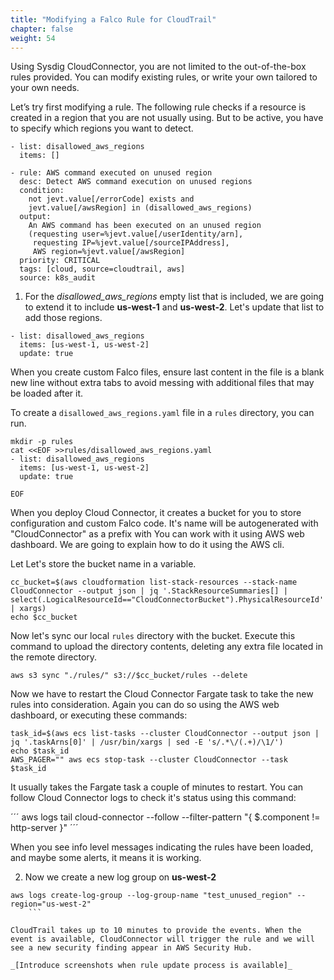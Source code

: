 ```yaml
---
title: "Modifying a Falco Rule for CloudTrail"
chapter: false
weight: 54
---
```


Using Sysdig CloudConnector, you are not limited to the out-of-the-box rules provided. You can modify existing rules, or write your own tailored to your own needs.

Let’s try first modifying a rule. The following rule checks if a resource is created in a region that you are not usually using. But to be active, you have to specify which regions you want to detect.


```
- list: disallowed_aws_regions
  items: []

- rule: AWS command executed on unused region
  desc: Detect AWS command execution on unused regions
  condition:
    not jevt.value[/errorCode] exists and
    jevt.value[/awsRegion] in (disallowed_aws_regions)
  output:
    An AWS command has been executed on an unused region
    (requesting user=%jevt.value[/userIdentity/arn],
     requesting IP=%jevt.value[/sourceIPAddress],
     AWS region=%jevt.value[/awsRegion]
  priority: CRITICAL
  tags: [cloud, source=cloudtrail, aws]
  source: k8s_audit
```

1. For the *disallowed_aws_regions* empty list that is included, we are going to extend it to include **us-west-1** and **us-west-2**. Let's update that list to add those regions.

```
- list: disallowed_aws_regions
  items: [us-west-1, us-west-2]
  update: true

```

When you create custom Falco files, ensure last content in the file is a blank new line without extra tabs to avoid messing with additional files that may be loaded after it.

To create a `disallowed_aws_regions.yaml` file in a `rules` directory, you can run.

```
mkdir -p rules
cat <<EOF >>rules/disallowed_aws_regions.yaml
- list: disallowed_aws_regions
  items: [us-west-1, us-west-2]
  update: true

EOF
```

When you deploy Cloud Connector, it creates a bucket for you to store configuration and custom Falco code. It's name will be autogenerated with "CloudConnector" as a prefix with  You can work with it using AWS web dashboard. We are going to explain how to do it using the AWS cli.

Let Let's store the bucket name in a variable.

```
cc_bucket=$(aws cloudformation list-stack-resources --stack-name CloudConnector --output json | jq '.StackResourceSummaries[] | select(.LogicalResourceId=="CloudConnectorBucket").PhysicalResourceId' | xargs)
echo $cc_bucket
```

Now let's sync our local `rules` directory with the bucket. Execute this command to upload the directory contents, deleting any extra file located in the remote directory.

```
aws s3 sync "./rules/" s3://$cc_bucket/rules --delete
```

Now we have to restart the Cloud Connector Fargate task to take the new rules into consideration. Again you can do so using the AWS web dashboard, or executing these commands:

```
task_id=$(aws ecs list-tasks --cluster CloudConnector --output json | jq '.taskArns[0]' | /usr/bin/xargs | sed -E 's/.*\/(.+)/\1/')
echo $task_id
AWS_PAGER="" aws ecs stop-task --cluster CloudConnector --task $task_id
```

It usually takes the Fargate task a couple of minutes to restart. You can follow Cloud Connector logs to check it's status using this command:

´´´
aws logs tail cloud-connector --follow  --filter-pattern "{ $.component != http-server }"
´´´

When you see info level messages indicating the rules have been loaded, and maybe some alerts, it means it is working.

2. Now we create a new log group on **us-west-2**

```
aws logs create-log-group --log-group-name "test_unused_region" --region="us-west-2"
    ```

CloudTrail takes up to 10 minutes to provide the events. When the event is available, CloudConnector will trigger the rule and we will see a new security finding appear in AWS Security Hub.

_[Introduce screenshots when rule update process is available]_
